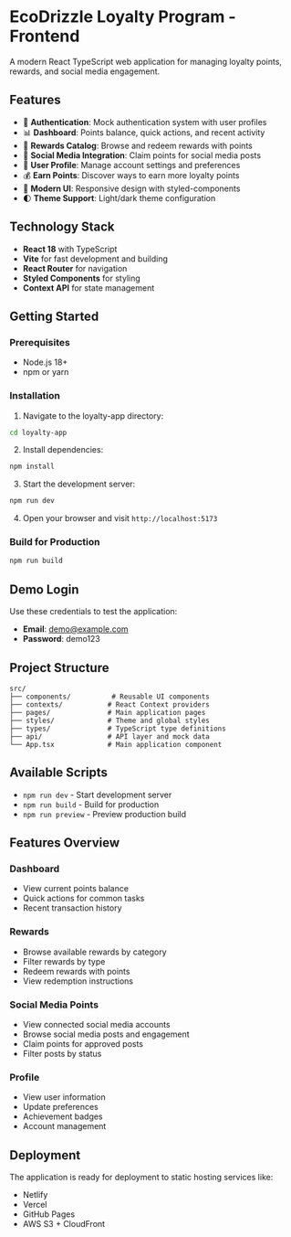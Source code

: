 # EcoDrizzle Loyalty Program - Frontend

A modern React TypeScript web application for managing loyalty points, rewards, and social media engagement.

## Features

- 🔐 **Authentication**: Mock authentication system with user profiles
- 📊 **Dashboard**: Points balance, quick actions, and recent activity
- 🎁 **Rewards Catalog**: Browse and redeem rewards with points
- 📱 **Social Media Integration**: Claim points for social media posts
- 👤 **User Profile**: Manage account settings and preferences
- 💰 **Earn Points**: Discover ways to earn more loyalty points
- 🎨 **Modern UI**: Responsive design with styled-components
- 🌓 **Theme Support**: Light/dark theme configuration

## Technology Stack

- **React 18** with TypeScript
- **Vite** for fast development and building
- **React Router** for navigation
- **Styled Components** for styling
- **Context API** for state management

## Getting Started

### Prerequisites

- Node.js 18+ 
- npm or yarn

### Installation

1. Navigate to the loyalty-app directory:
```bash
cd loyalty-app
```

2. Install dependencies:
```bash
npm install
```

3. Start the development server:
```bash
npm run dev
```

4. Open your browser and visit `http://localhost:5173`

### Build for Production

```bash
npm run build
```

## Demo Login

Use these credentials to test the application:
- **Email**: demo@example.com
- **Password**: demo123

## Project Structure

```
src/
├── components/          # Reusable UI components
├── contexts/           # React Context providers
├── pages/              # Main application pages
├── styles/             # Theme and global styles
├── types/              # TypeScript type definitions
├── api/                # API layer and mock data
└── App.tsx             # Main application component
```

## Available Scripts

- `npm run dev` - Start development server
- `npm run build` - Build for production
- `npm run preview` - Preview production build

## Features Overview

### Dashboard
- View current points balance
- Quick actions for common tasks
- Recent transaction history

### Rewards
- Browse available rewards by category
- Filter rewards by type
- Redeem rewards with points
- View redemption instructions

### Social Media Points
- View connected social media accounts
- Browse social media posts and engagement
- Claim points for approved posts
- Filter posts by status

### Profile
- View user information
- Update preferences
- Achievement badges
- Account management

## Deployment

The application is ready for deployment to static hosting services like:
- Netlify
- Vercel
- GitHub Pages
- AWS S3 + CloudFront
